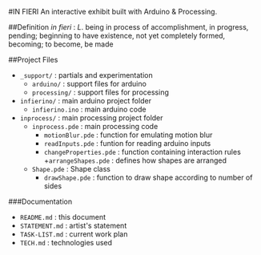 #IN FIERI
An interactive exhibit built with Arduino & Processing.

##Definition
_in fieri_
: _L_. being in process of accomplishment, in progress, pending; beginning to have existence, not yet completely formed, becoming; to become, be made

##Project Files
+ `_support/` : partials and experimentation
  - `arduino/` : support files for arduino
  - `processing/` : support files for processing
+ `infierino/` : main arduino project folder
  + `infierino.ino` : main arduino code
+ `inprocess/` : main processing project folder
  + `inprocess.pde` : main processing code
    + `motionBlur.pde` : function for emulating motion blur
    + `readInputs.pde` : funtion for reading arduino inputs
    + `changeProperties.pde` : function containing interaction rules
      +`arrangeShapes.pde` : defines how shapes are arranged
  + `Shape.pde` : Shape class
    + `drawShape.pde` : function to draw shape according to number of sides


###Documentation
+ `README.md` : this document
+ `STATEMENT.md` : artist's statement
+ `TASK-LIST.md` : current work plan
+ `TECH.md` : technologies used
